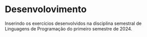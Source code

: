 # Desenvolovimento
Inserindo os exercícios desenvolvidos na disciplina semestral de Linguagens de Programação do primeiro semestre de 2024. 
